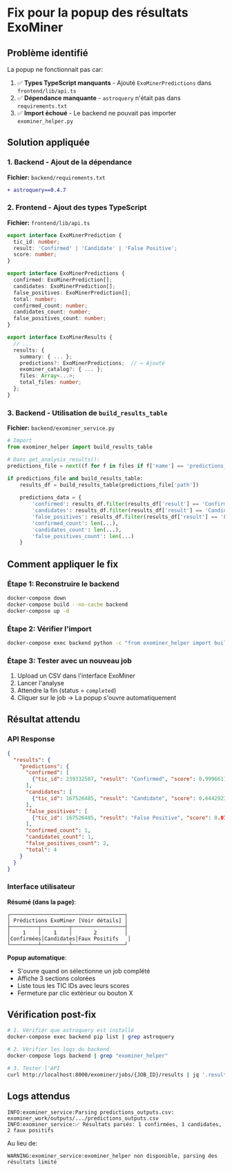 # Fix pour la popup des résultats ExoMiner

## Problème identifié

La popup ne fonctionnait pas car:
1. ✅ **Types TypeScript manquants** - Ajouté `ExoMinerPredictions` dans `frontend/lib/api.ts`
2. ✅ **Dépendance manquante** - `astroquery` n'était pas dans `requirements.txt`
3. ✅ **Import échoué** - Le backend ne pouvait pas importer `exominer_helper.py`

## Solution appliquée

### 1. Backend - Ajout de la dépendance

**Fichier:** `backend/requirements.txt`
```diff
+ astroquery==0.4.7
```

### 2. Frontend - Ajout des types TypeScript

**Fichier:** `frontend/lib/api.ts`
```typescript
export interface ExoMinerPrediction {
  tic_id: number;
  result: 'Confirmed' | 'Candidate' | 'False Positive';
  score: number;
}

export interface ExoMinerPredictions {
  confirmed: ExoMinerPrediction[];
  candidates: ExoMinerPrediction[];
  false_positives: ExoMinerPrediction[];
  total: number;
  confirmed_count: number;
  candidates_count: number;
  false_positives_count: number;
}

export interface ExoMinerResults {
  // ...
  results: {
    summary: { ... };
    predictions?: ExoMinerPredictions;  // ← Ajouté
    exominer_catalog?: { ... };
    files: Array<...>;
    total_files: number;
  };
}
```

### 3. Backend - Utilisation de `build_results_table`

**Fichier:** `backend/exominer_service.py`

```python
# Import
from exominer_helper import build_results_table

# Dans get_analysis_results():
predictions_file = next((f for f in files if f['name'] == 'predictions_outputs.csv'), None)

if predictions_file and build_results_table:
    results_df = build_results_table(predictions_file['path'])
    
    predictions_data = {
        'confirmed': results_df.filter(results_df['result'] == 'Confirmed').to_dicts(),
        'candidates': results_df.filter(results_df['result'] == 'Candidate').to_dicts(),
        'false_positives': results_df.filter(results_df['result'] == 'False Positive').to_dicts(),
        'confirmed_count': len(...),
        'candidates_count': len(...),
        'false_positives_count': len(...)
    }
```

## Comment appliquer le fix

### Étape 1: Reconstruire le backend

```bash
docker-compose down
docker-compose build --no-cache backend
docker-compose up -d
```

### Étape 2: Vérifier l'import

```bash
docker-compose exec backend python -c "from exominer_helper import build_results_table; print('✅ Import successful')"
```

### Étape 3: Tester avec un nouveau job

1. Upload un CSV dans l'interface ExoMiner
2. Lancer l'analyse
3. Attendre la fin (status = `completed`)
4. Cliquer sur le job → La popup s'ouvre automatiquement

## Résultat attendu

### API Response
```json
{
  "results": {
    "predictions": {
      "confirmed": [
        {"tic_id": 239332587, "result": "Confirmed", "score": 0.99966115}
      ],
      "candidates": [
        {"tic_id": 167526485, "result": "Candidate", "score": 0.64429235}
      ],
      "false_positives": [
        {"tic_id": 167526485, "result": "False Positive", "score": 0.07883153}
      ],
      "confirmed_count": 1,
      "candidates_count": 1,
      "false_positives_count": 2,
      "total": 4
    }
  }
}
```

### Interface utilisateur

**Résumé (dans la page)**:
```
┌─────────────────────────────────────┐
│ Prédictions ExoMiner [Voir détails] │
├─────────┬─────────┬─────────────────┤
│    1    │    1    │       2         │
│Confirmées│Candidates│Faux Positifs   │
└─────────┴─────────┴─────────────────┘
```

**Popup automatique**:
- S'ouvre quand on sélectionne un job complété
- Affiche 3 sections colorées
- Liste tous les TIC IDs avec leurs scores
- Fermeture par clic extérieur ou bouton X

## Vérification post-fix

```bash
# 1. Vérifier que astroquery est installé
docker-compose exec backend pip list | grep astroquery

# 2. Vérifier les logs du backend
docker-compose logs backend | grep "exominer_helper"

# 3. Tester l'API
curl http://localhost:8000/exominer/jobs/{JOB_ID}/results | jq '.results.predictions'
```

## Logs attendus

```
INFO:exominer_service:Parsing predictions_outputs.csv: exominer_work/outputs/.../predictions_outputs.csv
INFO:exominer_service:✅ Résultats parsés: 1 confirmées, 1 candidates, 2 faux positifs
```

Au lieu de:
```
WARNING:exominer_service:exominer_helper non disponible, parsing des résultats limité
```
